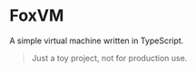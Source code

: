 # FoxVM
A simple virtual machine written in TypeScript.

> Just a toy project, not for production use.